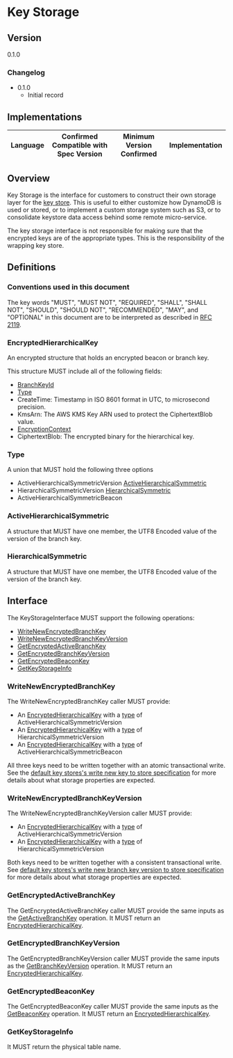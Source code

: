 [//]: # "Copyright Amazon.com Inc. or its affiliates. All Rights Reserved."
[//]: # "SPDX-License-Identifier: CC-BY-SA-4.0"

# Key Storage

## Version

0.1.0

### Changelog

- 0.1.0
  - Initial record

## Implementations

| Language | Confirmed Compatible with Spec Version | Minimum Version Confirmed | Implementation |
| -------- | -------------------------------------- | ------------------------- | -------------- |

## Overview

Key Storage is the interface for customers to construct their own storage layer for the [key store](../branch-key-store.md#overview).
This is useful to either customize how DynamoDB is used or stored,
or to implement a custom storage system such as S3,
or to consolidate keystore data access behind some remote micro-service.

The key storage interface is not responsible for making sure that the encrypted keys are of the appropriate types.
This is the responsibility of the wrapping key store.

## Definitions

### Conventions used in this document

The key words "MUST", "MUST NOT", "REQUIRED", "SHALL", "SHALL NOT", "SHOULD", "SHOULD NOT", "RECOMMENDED", "MAY", and "OPTIONAL"
in this document are to be interpreted as described in [RFC 2119](https://tools.ietf.org/html/rfc2119).

### EncryptedHierarchicalKey

An encrypted structure that holds an encrypted beacon or branch key.

This structure MUST include all of the following fields:

- [BranchKeyId](./structures.md#branch-key-id)
- [Type](#type)
- CreateTime: Timestamp in ISO 8601 format in UTC, to microsecond precision.
- KmsArn: The AWS KMS Key ARN used to protect the CiphertextBlob value.
- [EncryptionContext](./structures.md#encryption-context-3)
- CiphertextBlob: The encrypted binary for the hierarchical key.

### Type

A union that MUST hold the following three options

- ActiveHierarchicalSymmetricVersion [ActiveHierarchicalSymmetric](#activehierarchicalsymmetric)
- HierarchicalSymmetricVersion [HierarchicalSymmetric](#hierarchicalsymmetric)
- ActiveHierarchicalSymmetricBeacon

### ActiveHierarchicalSymmetric

A structure that MUST have one member,
the UTF8 Encoded value of the version of the branch key.

### HierarchicalSymmetric

A structure that MUST have one member,
the UTF8 Encoded value of the version of the branch key.

## Interface

The KeyStorageInterface MUST support the following operations:

- [WriteNewEncryptedBranchKey](#writenewencryptedbranchkey)
- [WriteNewEncryptedBranchKeyVersion](#writenewencryptedbranchkeyversion)
- [GetEncryptedActiveBranchKey](#getencryptedactivebranchkey)
- [GetEncryptedBranchKeyVersion](#getencryptedbranchkeyversion)
- [GetEncryptedBeaconKey](#getencryptedbeaconkey)
- [GetKeyStorageInfo](#getkeystorageinfo)

### WriteNewEncryptedBranchKey

The WriteNewEncryptedBranchKey caller MUST provide:

- An [EncryptedHierarchicalKey](#encryptedhierarchicalkey) with a [type](#type) of ActiveHierarchicalSymmetricVersion
- An [EncryptedHierarchicalKey](#encryptedhierarchicalkey) with a [type](#type) of HierarchicalSymmetricVersion
- An [EncryptedHierarchicalKey](#encryptedhierarchicalkey) with a [type](#type) of ActiveHierarchicalSymmetricBeacon

All three keys need to be written together with an atomic transactional write.
See the [default key stores's write new key to store specification](./default-key-storage-interface.md#writenewencryptedbranchkey) for more details about what storage properties are expected.

### WriteNewEncryptedBranchKeyVersion

The WriteNewEncryptedBranchKeyVersion caller MUST provide:

- An [EncryptedHierarchicalKey](#encryptedhierarchicalkey) with a [type](#type) of ActiveHierarchicalSymmetricVersion
- An [EncryptedHierarchicalKey](#encryptedhierarchicalkey) with a [type](#type) of HierarchicalSymmetricVersion

Both keys need to be written together with a consistent transactional write.
See [default key stores's write new branch key version to store specification](./default-key-storage-interface.md#writenewencryptedbranchkeyversion) for more details about what storage properties are expected.

### GetEncryptedActiveBranchKey

The GetEncryptedActiveBranchKey caller MUST provide the same inputs as the [GetActiveBranchKey](../branch-key-store.md#getactivebranchkey) operation.
It MUST return an [EncryptedHierarchicalKey](#encryptedhierarchicalkey).

### GetEncryptedBranchKeyVersion

The GetEncryptedBranchKeyVersion caller MUST provide the same inputs as the [GetBranchKeyVersion](../branch-key-store.md#getbranchkeyversion) operation.
It MUST return an [EncryptedHierarchicalKey](#encryptedhierarchicalkey).

### GetEncryptedBeaconKey

The GetEncryptedBeaconKey caller MUST provide the same inputs as the [GetBeaconKey](../branch-key-store.md#getbeaconkey) operation.
It MUST return an [EncryptedHierarchicalKey](#encryptedhierarchicalkey).

### GetKeyStorageInfo

It MUST return the physical table name.

